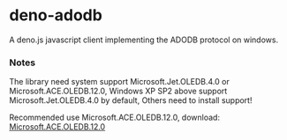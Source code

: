 # deno-adodb
A deno.js javascript client implementing the ADODB protocol on windows.

### Notes

The library need system support Microsoft.Jet.OLEDB.4.0 or Microsoft.ACE.OLEDB.12.0, Windows XP SP2 above support Microsoft.Jet.OLEDB.4.0 by default, Others need to install support!

Recommended use Microsoft.ACE.OLEDB.12.0, download: [Microsoft.ACE.OLEDB.12.0](https://www.microsoft.com/en-us/download/details.aspx?id=13255)